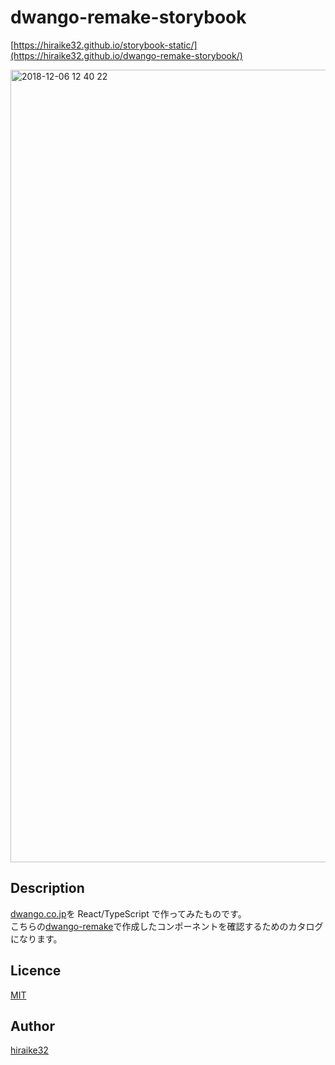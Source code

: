 # dwango-remake-storybook

[https://hiraike32.github.io/storybook-static/](https://hiraike32.github.io/dwango-remake-storybook/)

<img width="1268" alt="2018-12-06 12 40 22" src="https://user-images.githubusercontent.com/31027685/49560002-2221a700-f954-11e8-975a-735260118b49.png">

## Description

[dwango.co.jp](http://dwango.co.jp/)を React/TypeScript で作ってみたものです。  
こちらの[dwango-remake](https://hiraike32.github.io/dwango-remake/)で作成したコンポーネントを確認するためのカタログになります。

## Licence

[MIT](https://github.com/tcnksm/tool/blob/master/LICENCE)

## Author

[hiraike32](https://github.com/hiraike32)
